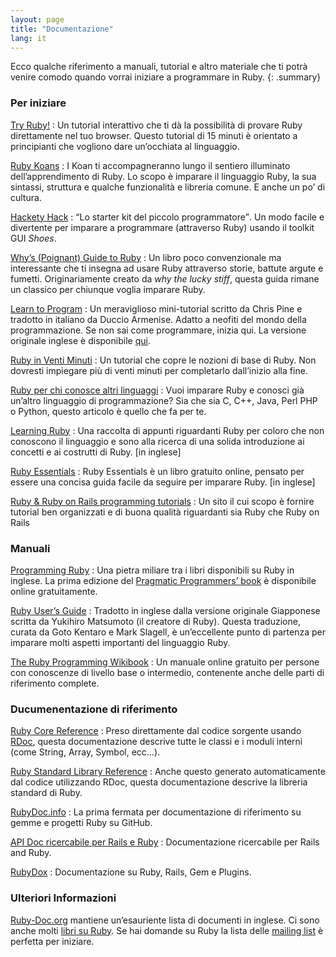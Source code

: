 ```yaml
---
layout: page
title: "Documentazione"
lang: it
---
```


Ecco qualche riferimento a manuali, tutorial e altro materiale che ti
potrà venire comodo quando vorrai iniziare a programmare in Ruby.
{: .summary}

### Per iniziare

[Try Ruby!][1]
: Un tutorial interattivo che ti dà la possibilità di provare Ruby
  direttamente nel tuo browser. Questo tutorial di 15 minuti è orientato
  a principianti che vogliono dare un’occhiata al linguaggio.

[Ruby Koans][2]
: I Koan ti accompagneranno lungo il sentiero illuminato
  dell’apprendimento di Ruby. Lo scopo è imparare il linguaggio Ruby, la
  sua sintassi, struttura e qualche funzionalità e libreria comune. E
  anche un po’ di cultura.

[Hackety Hack][3]
: <q cite="http://hacketyhack.heroku.com/">Lo starter kit del piccolo
  programmatore</q>. Un modo facile e divertente per imparare a
  programmare (attraverso Ruby) usando il toolkit GUI *Shoes*.

[Why’s (Poignant) Guide to Ruby][4]
: Un libro poco convenzionale ma interessante che ti insegna ad usare
  Ruby attraverso storie, battute argute e fumetti. Originariamente
  creato da *why the lucky stiff*, questa guida rimane un classico per
  chiunque voglia imparare Ruby.

[Learn to Program][5]
: Un meraviglioso mini-tutorial scritto da Chris Pine e tradotto in
  italiano da Duccio Armenise. Adatto a neofiti del mondo della
  programmazione. Se non sai come programmare, inizia qui. La versione
  originale inglese è disponibile [qui][6].

[Ruby in Venti Minuti](/it/documentation/quickstart/)
: Un tutorial che copre le nozioni di base di Ruby. Non dovresti
  impiegare più di venti minuti per completarlo dall’inizio alla fine.

[Ruby per chi conosce altri linguaggi](/it/documentation/ruby-from-other-languages/)
: Vuoi imparare Ruby e conosci già un’altro linguaggio di
  programmazione? Sia che sia C, C++, Java, Perl PHP o Python, questo
  articolo è quello che fa per te.

[Learning Ruby][7]
: Una raccolta di appunti riguardanti Ruby per coloro che non conoscono
  il linguaggio e sono alla ricerca di una solida introduzione ai
  concetti e ai costrutti di Ruby. \[in inglese\]

[Ruby Essentials][8]
: Ruby Essentials è un libro gratuito online, pensato per essere una
  concisa guida facile da seguire per imparare Ruby. \[in inglese\]

[Ruby &amp; Ruby on Rails programming tutorials][9]
: Un sito il cui scopo è fornire tutorial ben organizzati e di buona
  qualità riguardanti sia Ruby che Ruby on Rails

### Manuali

[Programming Ruby][10]
: Una pietra miliare tra i libri disponibili su Ruby in inglese. La
  prima edizione del [Pragmatic Programmers’ book][11] è disponibile
  online gratuitamente.

[Ruby User’s Guide][12]
: Tradotto in inglese dalla versione originale Giapponese scritta da
  Yukihiro Matsumoto (il creatore di Ruby).
  Questa traduzione, curata da Goto Kentaro e Mark Slagell, è
  un’eccellente punto di partenza per imparare molti aspetti importanti
  del linguaggio Ruby.

[The Ruby Programming Wikibook][13]
: Un manuale online gratuito per persone con conoscenze di livello base
  o intermedio, contenente anche delle parti di riferimento complete.

### Ducumenentazione di riferimento

[Ruby Core Reference][14]
: Preso direttamente dal codice sorgente usando [RDoc][15], questa
  documentazione descrive tutte le classi e i moduli interni (come
  String, Array, Symbol, ecc…).

[Ruby Standard Library Reference][16]
: Anche questo generato automaticamente dal codice utilizzando RDoc,
  questa documentazione descrive la libreria standard di Ruby.

[RubyDoc.info][18]
: La prima fermata per documentazione di riferimento su gemme
  e progetti Ruby su GitHub.

[API Doc ricercabile per Rails e Ruby][19]
: Documentazione ricercabile per Rails and Ruby.

[RubyDox][20]
: Documentazione su Ruby, Rails, Gem e Plugins.

### Ulteriori Informazioni

[Ruby-Doc.org][21] mantiene un’esauriente lista di documenti in inglese.
Ci sono anche molti [libri su Ruby][22]. Se hai domande su Ruby la lista
delle [mailing list](/it/community/mailing-lists/) è perfetta per
iniziare.



[1]: http://tryruby.org/
[2]: http://rubykoans.com/
[3]: http://hackety-hack.com/
[4]: http://mislav.uniqpath.com/poignant-guide/
[5]: http://corsorubyonrails.com/imparare-a-programmare/
[6]: http://pine.fm/LearnToProgram/
[7]: http://rubylearning.com/
[8]: http://www.techotopia.com/index.php/Ruby_Essentials
[9]: http://www.meshplex.org/wiki/Ruby/Ruby_on_Rails_programming_tutorials
[10]: http://www.ruby-doc.org/docs/ProgrammingRuby/
[11]: http://pragmaticprogrammer.com/titles/ruby/index.html
[12]: http://www.rubyist.net/~slagell/ruby/
[13]: http://en.wikibooks.org/wiki/Ruby_programming_language
[14]: http://www.ruby-doc.org/core
[15]: http://rdoc.sourceforge.net
[16]: http://www.ruby-doc.org/stdlib
[17]: http://www.ruby-doc.org/doxygen/current/
[18]: http://www.rubydoc.info/
[19]: http://railsapi.com/
[20]: http://www.rubydox.net/
[21]: http://ruby-doc.org
[22]: http://www.ruby-doc.org/bookstore
